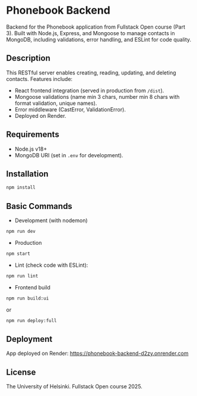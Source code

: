# Phonebook Backend

Backend for the Phonebook application from Fullstack Open course (Part 3). Built with Node.js, Express, and Mongoose to manage contacts in MongoDB, including validations, error handling, and ESLint for code quality.

## Description
This RESTful server enables creating, reading, updating, and deleting contacts. Features include:
- React frontend integration (served in production from `/dist`).
- Mongoose validations (name min 3 chars, number min 8 chars with format validation, unique names).
- Error middleware (CastError, ValidationError).
- Deployed on Render.

## Requirements
- Node.js v18+
- MongoDB URI (set in `.env` for development).

## Installation
```bash
npm install
```

## Basic Commands
- Development (with nodemon)
```bash
npm run dev
```
- Production
```bash
npm start
```
- Lint (check code with ESLint):
```bash
npm run lint
```
- Frontend build
```bash
npm run build:ui
```
or
```bash
npm run deploy:full
```

## Deployment
App deployed on Render: https://phonebook-backend-d2zy.onrender.com

## License
The University of Helsinki. Fullstack Open course 2025.